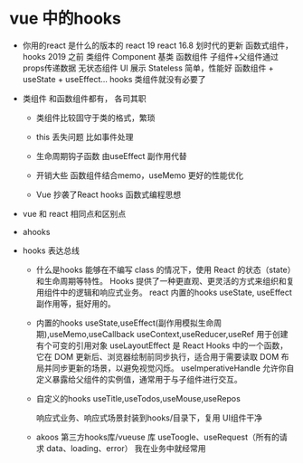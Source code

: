 # vue 中的hooks
- 你用的react 是什么的版本的
    react 19
    react 16.8 划时代的更新 函数式组件， hooks 2019
    之前 类组件  Component 基类
    函数组件 子组件+父组件通过props传递数据 无状态组件
    UI 展示 Stateless  简单，性能好
    函数组件 + useState  + useEffect...  hooks 类组件就没有必要了

- 类组件
    和函数组件都有， 各司其职
    - 类组件比较固守于类的格式，繁琐 
    - this 丢失问题  比如事件处理
    - 生命周期钩子函数 由useEffect 副作用代替
    - 开销大些 函数组件结合memo，useMemo 更好的性能优化

    - Vue 抄袭了React
        hooks 函数式编程思想

- vue 和 react 相同点和区别点
- ahooks 


- hooks 表达总线
    - 什么是hooks
    能够在不编写 class 的情况下，使用 React 的状态（state）和生命周期等特性。
    Hooks 提供了一种更直观、更灵活的方式来组织和复用组件中的逻辑和响应式业务。
    react 内置的hooks useState, useEffect 副作用等，挺好用的。
    - 内置的hooks
        useState,useEffect(副作用模拟生命周期),useMemo,useCallback
        useContext,useReducer,useRef 用于创建有个可变的引用对象
        useLayoutEffect 是 React Hooks 中的一个函数，
            它在 DOM 更新后、浏览器绘制前同步执行，适合用于需要读取 DOM 布局并同步更新的场景，以避免视觉闪烁。
        useImperativeHandle 允许你自定义暴露给父组件的实例值，通常用于与子组件进行交互。
    - 自定义的hooks
        useTitle,useTodos,useMouse,useRepos
        
        响应式业务、响应式场景封装到hooks/目录下，复用
        UI组件干净
    - akoos 第三方hooks库/vueuse 库
        useToogle、useRequest（所有的请求 data、loading、error） 我在业务中就经常用